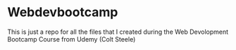 # Webdevbootcamp

This is just a repo for all the files that I created during the Web Devolopment Bootcamp Course from Udemy (Colt Steele)
